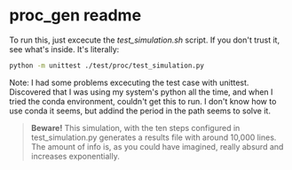 # proc_gen readme
To run this, just excecute the _test_simulation.sh_ script. If you don't trust it, see what's inside. It's literally:
``` bash
python -m unittest ./test/proc/test_simulation.py
```

Note: I had some problems excecuting the test case with unittest. Discovered that I was using my system's python all the time, and when I tried the conda environment, couldn't get this to run. I don't know how to use conda it seems, but addind the period in the path seems to solve it.

> **Beware!** This simulation, with the ten steps configured in test_simulation.py generates a results file with around 10,000 lines. The amount of info is, as you could have imagined, really absurd and increases exponentially.